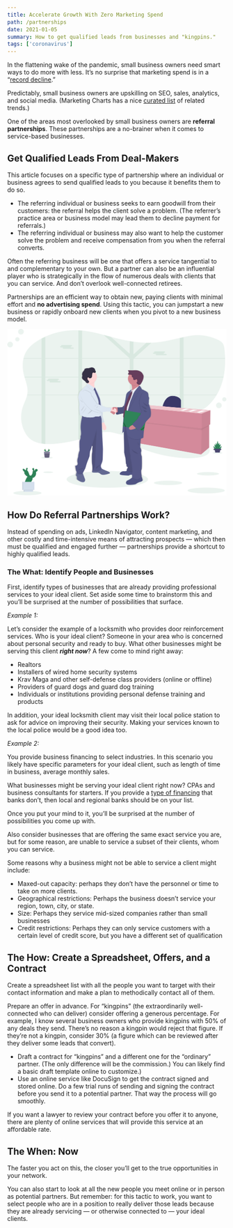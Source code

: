 ```yaml
---
title: Accelerate Growth With Zero Marketing Spend
path: /partnerships
date: 2021-01-05
summary: How to get qualified leads from businesses and "kingpins."
tags: ['coronavirus']
---
```


In the flattening wake of the pandemic, small business owners need smart ways to do more with less.  It’s no surprise that marketing spend is in a “<a href="https://www.marketingweek.com/ipa-bellwether-record-decline-marketing-budgets-coronavirus/" target="blank">record decline</a>.”

Predictably, small business owners are upskilling on SEO, sales, analytics, and social media. (Marketing Charts has a nice <a href="https://www.marketingcharts.com/featured-112414" target="blank">curated list</a> of related trends.)

One of the areas most overlooked by small business owners are <strong>referral partnerships</strong>. These partnerships are a no-brainer when it comes to service-based businesses.

## Get Qualified Leads From Deal-Makers

This article focuses on a specific type of partnership where an individual or business agrees to send qualified leads to you because it benefits them to do so.

* The referring individual or business seeks to earn goodwill from their customers: the referral helps the client solve a problem. (The referrer’s practice area or business model may lead them to decline payment for referrals.)
* The referring individual or business may also want to help the customer solve the problem and receive compensation from you when the referral converts. 

Often the referring business will be one that offers a service tangential to and complementary to your own. But a partner can also be an influential player who is strategically in the flow of numerous deals with clients that you can service. And don’t overlook well-connected retirees. 

Partnerships are an efficient way to obtain new, paying clients with minimal effort and <strong>no advertising spend</strong>. Using this tactic, you can jumpstart a new business or rapidly onboard new clients when you pivot to a new business model. 

![partnerships](../static/business-handshake.svg)

## How Do Referral Partnerships Work?

Instead of spending on ads, LinkedIn Navigator, content marketing, and other costly and time-intensive means of attracting prospects — which then must be qualified and engaged further — partnerships provide a shortcut to highly qualified leads. 

### The What: Identify People and Businesses

First, identify types of businesses that are already providing professional services to your ideal client. Set aside some time to brainstorm this and you’ll be surprised at the number of possibilities that surface.

<i>Example 1:</i>

Let’s consider the example of a locksmith who provides door reinforcement services. Who is your ideal client? Someone in your area who is concerned about personal security and ready to buy. What other businesses might be serving this client <strong><i>right now</i></strong>? A few come to mind right away: 

* Realtors
* Installers of wired home security systems
* Krav Maga and other self-defense class providers (online or offline)
* Providers of guard dogs and guard dog training
* Individuals or institutions providing personal defense training and products

In addition, your ideal locksmith client may visit their local police station to ask for advice on improving their security. Making your services known to the local police would be a good idea too. 

<i>Example 2:</i>

You provide business financing to select industries. In this scenario you likely have specific parameters for your ideal client, such as length of time in business, average monthly sales. 

What businesses might be serving your ideal client right now? CPAs and business consultants for starters. If you provide a <a href="https://www.spearfishcap.com/" target="blank">type of financing</a> that banks don’t, then local and regional banks should be on your list. 


Once you put your mind to it, you’ll be surprised at the number of possibilities you come up with.

Also consider businesses that are offering the same exact service you are, but for some reason, are unable to service a subset of their clients, whom you can service.

Some reasons why a business might not be able to service a client might include: 

* Maxed-out capacity: perhaps they don’t have the personnel or time to take on more clients.
* Geographical restrictions: Perhaps the business doesn’t service your region, town, city, or state. 
* Size: Perhaps they service mid-sized companies rather than small businesses
* Credit restrictions: Perhaps they can only service customers with a certain level of credit score, but you have a different set of qualification


## The How: Create a Spreadsheet, Offers, and a Contract

Create a spreadsheet list with all the people you want to target with their contact information and make a plan to methodically contact all of them.

Prepare an offer in advance. For “kingpins” (the extraordinarily well-connected who can deliver) consider offering a generous percentage. For example, I know several business owners who provide kingpins with 50% of any deals they send. There’s no reason a kingpin would reject that figure. If they’re not a kingpin, consider 30% (a figure which can be reviewed after they deliver some leads that convert).

* Draft a contract for “kingpins” and a different one for the “ordinary” partner. (The only difference will be the commission.) You can likely find a basic draft template online to customize.) 
* Use an online service like DocuSign to get the contract signed and stored online. Do a few trial runs of sending and signing the contract before you send it to a potential partner. That way the process will go smoothly.

If you want a lawyer to review your contract before you offer it to anyone, there are plenty of online services that will provide this service at an affordable rate.

## The When: Now 

The faster you act on this, the closer you’ll get to the true opportunities in your network.

You can also start to look at all the new people you meet online or in person as potential partners. But remember: for this tactic to work, you want to select people who are in a position to really deliver those leads because they are already servicing — or otherwise connected to — your ideal clients. 


